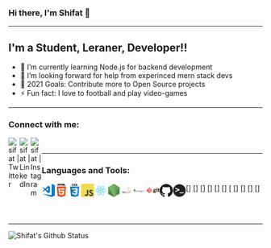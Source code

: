 ### Hi there, I'm Shifat 👋

---

## I'm a Student, Leraner, Developer!!

- 🌱 I’m currently learning Node.js for backend development
- 👯 I’m looking forward for help from experinced mern stack devs
- 🥅 2021 Goals: Contribute more to Open Source projects
- ⚡ Fun fact: I love to football and play video-games

---

### Connect with me:

[<img align="left" alt="sifat | Twitter" width="22px" src="https://cdn.jsdelivr.net/npm/simple-icons@v3/icons/twitter.svg" />][twitter]
[<img align="left" alt="sifat | LinkedIn" width="22px" src="https://cdn.jsdelivr.net/npm/simple-icons@v3/icons/linkedin.svg" />][linkedin]
[<img align="left" alt="sifat | Instagram" width="22px" src="https://cdn.jsdelivr.net/npm/simple-icons@v3/icons/facebook.svg" />][facebook]

<br />

---

### Languages and Tools:

[<img align="left" alt="Visual Studio Code" width="26px" src="https://raw.githubusercontent.com/github/explore/80688e429a7d4ef2fca1e82350fe8e3517d3494d/topics/visual-studio-code/visual-studio-code.png" />]
[<img align="left" alt="HTML5" width="26px" src="https://raw.githubusercontent.com/github/explore/80688e429a7d4ef2fca1e82350fe8e3517d3494d/topics/html/html.png" />]
[<img align="left" alt="CSS3" width="26px" src="https://raw.githubusercontent.com/github/explore/80688e429a7d4ef2fca1e82350fe8e3517d3494d/topics/css/css.png" />]
[<img align="left" alt="JavaScript" width="26px" src="https://raw.githubusercontent.com/github/explore/80688e429a7d4ef2fca1e82350fe8e3517d3494d/topics/javascript/javascript.png" />]
[<img align="left" alt="React" width="26px" src="https://raw.githubusercontent.com/github/explore/80688e429a7d4ef2fca1e82350fe8e3517d3494d/topics/react/react.png" />]
[<img align="left" alt="Node.js" width="26px" src="https://raw.githubusercontent.com/github/explore/80688e429a7d4ef2fca1e82350fe8e3517d3494d/topics/nodejs/nodejs.png" />]
[<img align="left" alt="MySQL" width="26px" src="https://raw.githubusercontent.com/github/explore/80688e429a7d4ef2fca1e82350fe8e3517d3494d/topics/mysql/mysql.png" />
[<img align="left" alt="MongoDB" width="26px" src="https://raw.githubusercontent.com/github/explore/80688e429a7d4ef2fca1e82350fe8e3517d3494d/topics/mongodb/mongodb.png" />]
[<img align="left" alt="Git" width="26px" src="https://raw.githubusercontent.com/github/explore/80688e429a7d4ef2fca1e82350fe8e3517d3494d/topics/git/git.png" />]
[<img align="left" alt="GitHub" width="26px" src="https://raw.githubusercontent.com/github/explore/78df643247d429f6cc873026c0622819ad797942/topics/github/github.png" />]
[<img align="left" alt="Terminal" width="26px" src="https://raw.githubusercontent.com/github/explore/80688e429a7d4ef2fca1e82350fe8e3517d3494d/topics/terminal/terminal.png" />]

<br />
<br />

---

![Shifat's Github Status](<img align="left" alt="codeSTACKr's GitHub Stats" src="https://github-readme-stats.vercel.app/api?username=shifatDev&show_icons=true&theme=radical" />)

[twitter]: https://twitter.com/SifatKh86893561
[facebook]: https://www.facebook.com/profile.php?id=100046112835726
[linkedin]: https://linkedin.com/in/md-shoaib-akhter-shifat-95752a1ba
